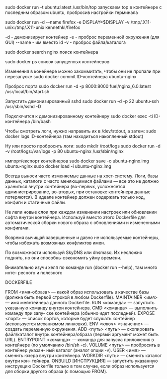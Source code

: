 sudo docker run -t ubuntu:latest /usr/bin/top
запускаем top в контейнере с последним образом ubuntu,
пробросив настройки терминала

sudo docker run -d --name firefox -e DISPLAY=$DISPLAY -v /tmp/.X11-unix:/tmp/.X11-unix kennethkl/firefox

-d - демонизирует контейнер
-e - проброс переменной окружения (для GUI)
--name - им вместо id
-v - проброс файла/каталога


sudo docker search nginx
поиск контейнера

sudo docker ps
список запущенных контейнеров


Изменения в конейнере можно закоммитать, чтобы они не пропали при перезапуске
sudo docker commit ID-контейнера ubuntu-nginx

Проброс порта
sudo docker run -d -p 8000:8000 fuel/nginx_6.0:latest /usr/local/bin/start.sh 

Запустить демонизированный sshd
sudo docker run -d -p 22 ubuntu-ssh /usr/sbin/sshd -D

Подключится к демонизированному контейнеру
sudo docker exec -ti ID-контейнера /bin/bash

Чтобы смотреть логи, нужно направить их в /dev/stdout, а затем:
sudo docker logs ID-контейнера
(там находиться накопленный stdout)

Ну или просто пробросить логи:
sudo mkdir /root/logs
sudo docker run -d -v /root/logs:/var/logs -p 80 ubuntu-nginx /usr/sbin/nginx

импорт/експорт контейнеров
sudo docker save -o ubuntu-nginx.img ubuntu-nginx
sudo docker load -i ubuntu-nginx.img


Всегда выноси часто изменяемые данные на хост-систему. Логи, базы данных,
каталоги с часто меняющимися файлами — все это не должно храниться
внутри контейнера (во-первых, усложняется администрирование, во-вторых,
при остановке контейнера данные потеряются). В идеале контейнер должен
содержать только код, конфиги и статичные файлы.

Не лепи новые слои при каждом изменении настроек или обновлении софта
внутри контейнера. Используй вместо этого Dockerfile для автоматической
сборки нового образа с обновлениями и измененными конфигами.

Вовремя вычищай завершенные и давно не используемые контейнеры, чтобы
избежать возможных конфликтов имен.

По возможности используй SkyDNS или dnsmasq. Их несложно поднять,
но они способны сэкономить уйму времени.

Внимательно изучи хелп по команде run (docker run --help), там много инте-
ресного и полезного




DOCKERFILE

FROM <имя-образа> — какой образ использовать
в качестве базы (должна быть первой строкой
в любом Dockerfile).
MAINTAINER <имя> — имя мейнтейнера данного
Dockerfile.
RUN <команда> — запустить указанную команду
внутри контейнера.
CMD <команда> — выполнить команду при запу-
ске контейнера (обычно идет последней).
EXPOSE <порт> — список портов, которые будет
слушать контейнер (используется механизмом
линковки).
ENV <ключ> <значение> — создать переменную
окружения.
ADD <путь> <путь> — скопировать файл/каталог
внутрь контейнера/образа (первый аргумент
может быть URL).
ENTRYPOINT <команда> — команда для запуска
приложения в контейнере (по умолчанию /bin/sh
-c).
VOLUME <путь> — пробросить в контейнер указан-
ный каталог (аналог опции -v).
USER <имя> — сменить юзера внутри контейнера.
WORKDIR <путь> — сменить каталог внутри кон-
тейнера.
ONBUILD [ИНСТРУКЦИЯ] — запустить указанную
инструкцию Dockerfile только в том случае, если
образ используется для сборки другого образа
(с помощью FROM).